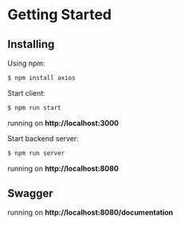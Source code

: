 # Getting Started 
## Installing

Using npm:

```bash
$ npm install axios
```

Start client:

```bash
$ npm run start
```
running on **http://localhost:3000**


Start backend server:

```bash
$ npm run server
```
running on **http://localhost:8080**

## Swagger
running on **http://localhost:8080/documentation**
